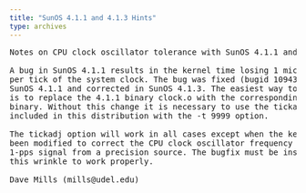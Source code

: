 ```yaml
---
title: "SunOS 4.1.1 and 4.1.3 Hints"
type: archives
---
```


<pre>Notes on CPU clock oscillator tolerance with SunOS 4.1.1 and 4.1.3

A bug in SunOS 4.1.1 results in the kernel time losing 1 microsecond
per tick of the system clock. The bug was fixed (bugid 1094383) for
SunOS 4.1.1 and corrected in SunOS 4.1.3. The easiest way to fix this
is to replace the 4.1.1 binary clock.o with the corresponding 4.1.3
binary. Without this change it is necessary to use the tickadj program
included in this distribution with the -t 9999 option.

The tickadj option will work in all cases except when the kernel has
been modified to correct the CPU clock oscillator frequency using a
1-pps signal from a precision source. The bugfix must be installed for
this wrinkle to work properly.

Dave Mills (mills@udel.edu)

</pre>

